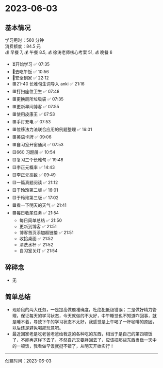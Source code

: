 # 2023-06-03

## 基本情况

学习用时：560 分钟  
消费额度：84.5 元  
💰 早餐 7, 💰 午餐 8.5, 💰 徐涛老师核心考案 51, 💰 晚餐 8

-   ⏳开始学习 ✅ 07:35
-   🍕去吃午饭 ✅ 10:56
-   📍安全到家 ✅ 22:12
-   🟥21-40 长难句生词导入 anki ✅ 21:16
-   🟥打扫座位卫生 ✅ 07:48
-   🟥更换厕所垃圾袋 ✅ 07:35
-   🟥更新早间博客 ✅ 07:55
-   🟥使用皮康王 ✅ 07:53
-   🟥手灯充电 ✅ 07:53
-   🟥位移法力法联合应用的例题整理 ✅ 16:01
-   🟥英语卡牌 ✅ 09:06
-   🟥自习室开窗通风 ✅ 07:53
-   🟨660 习题册 ✅ 10:54
-   🟨复习三个长难句 ✅ 19:48
-   🟨李正元概率 ✅ 14:43
-   🟨李正元高数 ✅ 09:49
-   🟨一篇真题阅读 ✅ 21:12
-   🟨于玲玲第二版 ✅ 16:01
-   🟨于玲玲第三版 ✅ 17:02
-   🟩看一下明天的天气 ✅ 21:41
-   🟩每日收尾任务 ✅ 21:54
    -   每日简单总结 ✅ 21:50
    -   更新到博客 ✅ 21:51
    -   博客首页添加超链接 ✅ 21:51
    -   收拾桌面 ✅ 21:52
    -   清洗水杯 ✅ 21:52
    -   自习室关灯 ✅ 21:54

## 碎碎念

- 无

## 简单总结

-   现阶段的两大任务，一是提高做题准确度，杜绝犯低级错误；二是做好精力管理，保证每天的学习状态，今天就做的不太好，中午睡觉也不知道咋回事，就是睡不着，导致下午的学习状态不太好，我感觉是上午喝了一杯咖啡的原因，以后还是避免喝那玩意吧。
-   最近回家老是吃老爸老爸给我送的各种吃的东西，相当于是自己的第四顿饭了，不能再这样下去了，不然自己又要胖回去了，应该把那些东西当做一天中的一顿饭，我看做早饭就挺不错了，从明天开始实行！

---

创建时间：2023-06-03